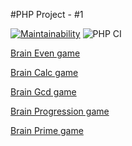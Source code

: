 #PHP Project - #1

[![Maintainability](https://api.codeclimate.com/v1/badges/a99a88d28ad37a79dbf6/maintainability)](https://codeclimate.com/github/codeclimate/codeclimate/maintainability)
![PHP CI](https://github.com/muyassarov/php-project-lvl1/workflows/PHP%20CI/badge.svg)

[Brain Even game](https://terminalizer.com/view/1af3b0993887)

[Brain Calc game](https://terminalizer.com/view/a2ba4dd83898)

[Brain Gcd game](https://terminalizer.com/view/380d03423899)

[Brain Progression game](https://terminalizer.com/view/5c65eff73903)

[Brain Prime game](https://terminalizer.com/view/e631db2c3906)